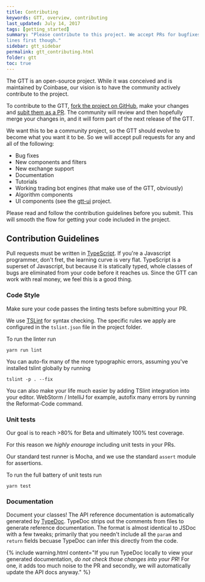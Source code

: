 ```yaml
---
title: Contributing
keywords: GTT, overview, contributing
last_updated: July 14, 2017
tags: [getting_started]
summary: "Please contribute to this project. We accept PRs for bugfixes, new features and new exchanges. Please read our contribution guide
lines first though."
sidebar: gtt_sidebar
permalink: gtt_contributing.html
folder: gtt
toc: true
---
```


The GTT is an open-source project. While it was conceived and is maintained by Coinbase, our vision is to have the community actively
contribute to the project.

To contribute to the GTT, [fork the project on GitHub](), make your changes and [subit them as a PR](). The community will review and
then hopefully merge your changes in, and it will form part of the next release of the GTT.

We want this to be a community project, so the GTT should evolve to become what you want it to be. So we will accept pull requests for
any and all of the following:
* Bug fixes
* New components and filters
* New exchange support
* Documentation
* Tutorials
* Working trading bot engines (that make use of the GTT, obviously)
* Algorithm components
* UI components (see the [gtt-ui]() project.

Please read and follow the contribution guidelines before you submit. This will smooth the flow for getting your code included in
the project.

## Contribution Guidelines

Pull requests must be written in [TypeScript](www.typescriptlang.org). If you're a Javascript programmer, don't fret, the learning curve is very flat.
TypeScript is a superset of Javascript, but because it is statically typed, whole classes of bugs are eliminated from your
code before it reaches us. Since the GTT can work with real money, we feel this is a good thing.

### Code Style

Make sure your code passes the linting tests before submitting your PR.

We use [TSLint](https://palantir.github.io/tslint/) for syntax checking. The specific rules we apply
are configured in the `tslint.json` file in the project folder.

To run the linter run

    yarn run lint

You can auto-fix many of the more typographic errors, assuming you've installed tslint globally by running

    tslint -p . --fix

You can also make your life much easier by adding TSlint integration into your editor. WebStorm / IntelliJ for example,
autofix many errors by running the Reformat-Code command.

### Unit tests

Our goal is to reach >80% for Beta and ultimately 100% test coverage.

For this reason we _highly enourage_ including unit tests in your PRs.

Our standard test runner is Mocha, and we use the standard `assert` module for assertions.

To run the full battery of unit tests run

    yarn test

### Documentation

Document your classes! The API reference documentation is automatically generated by [TypeDoc](http://typedoc.org/).
TypeDoc strips out the comments from files to generate reference documentation. The format is almost identical to JSDoc
with a few tweaks; primarily that you needn't include all the `param` and `return` fields becuase TypeDoc can infer this
directly from the code.

{% include warning.html content="If you run TypeDoc locally to view your generated documentation, *do not check those changes into your PR*!
For one, it adds too much noise to the PR and secondly, we will automatically update the API docs anyway." %}
